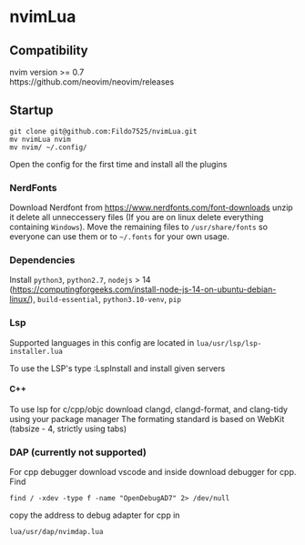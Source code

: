 # nvimLua

<h2>Compatibility</h2>
nvim version >= 0.7 <br />
https://github.com/neovim/neovim/releases <br />

<h2>Startup</h2>

    git clone git@github.com:Fildo7525/nvimLua.git
    mv nvimLua nvim
    mv nvim/ ~/.config/

Open the config for the first time and install all the plugins

<h3>NerdFonts</h3>

Download Nerdfont from
https://www.nerdfonts.com/font-downloads
unzip it delete all unneccessery files (If you are on linux delete everything containing ```Windows```).
Move the remaining files to ```/usr/share/fonts``` so everyone can use them or to ```~/.fonts``` for your own usage.

<h3>Dependencies</h3>

Install ```python3```, ```python2.7```, ```nodejs``` > 14 (https://computingforgeeks.com/install-node-js-14-on-ubuntu-debian-linux/),
```build-essential```, ```python3.10-venv```, ```pip```

<h3>Lsp</h3>

Supported languages in this config are located in ```lua/usr/lsp/lsp-installer.lua```

To use the LSP's type :LspInstall and install given servers

<h4>C++</h4>
To use lsp for c/cpp/objc download clangd, clangd-format, and clang-tidy using your package manager
The formating standard is based on WebKit (tabsize - 4, strictly using tabs)

<h3>DAP (currently not supported)</h3>

For cpp debugger download vscode and inside download debugger for cpp.
Find 

    find / -xdev -type f -name "OpenDebugAD7" 2> /dev/null

copy the address to debug adapter for cpp in

    lua/usr/dap/nvimdap.lua

